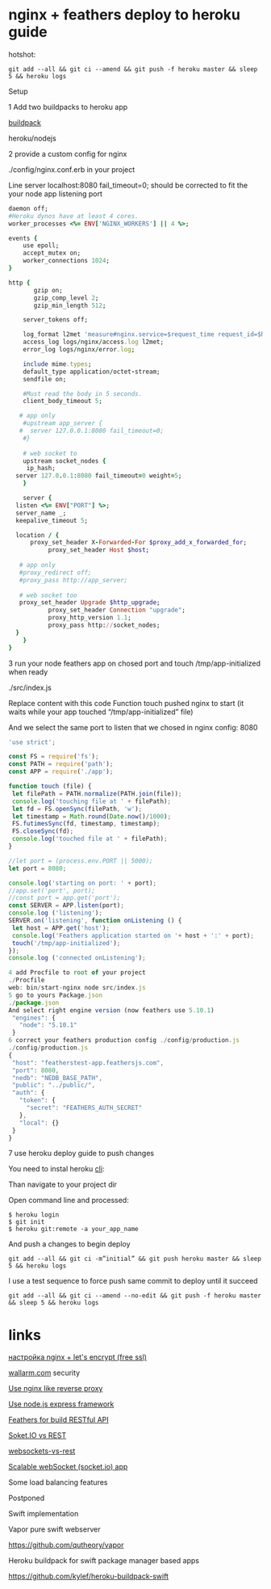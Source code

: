# nginx + feathers deploy to heroku guide

hotshot: 

```commandline
git add --all && git ci --amend && git push -f heroku master && sleep 5 && heroku logs
```

Setup

1 Add two buildpacks to heroku app

[buildpack](https://github.com/ryandotsmith/nginx-buildpack)

heroku/nodejs

2 provide a custom config for nginx

./config/nginx.conf.erb in your project

Line server localhost:8080 fail_timeout=0; should be corrected to fit the your node app listening port

```ruby
daemon off;
#Heroku dynos have at least 4 cores.
worker_processes <%= ENV['NGINX_WORKERS'] || 4 %>;

events {
	use epoll;
	accept_mutex on;
	worker_connections 1024;
}

http {
       gzip on;
       gzip_comp_level 2;
       gzip_min_length 512;

	server_tokens off;

	log_format l2met 'measure#nginx.service=$request_time request_id=$http_x_request_id';
	access_log logs/nginx/access.log l2met;
	error_log logs/nginx/error.log;

	include mime.types;
	default_type application/octet-stream;
	sendfile on;

	#Must read the body in 5 seconds.
	client_body_timeout 5;

   # app only
	#upstream app_server {
   #  server 127.0.0.1:8080 fail_timeout=0;
	#}
	
	# web socket to
	upstream socket_nodes {
     ip_hash;
  server 127.0.0.1:8080 fail_timeout=0 weight=5;
	}

	server {
  listen <%= ENV["PORT"] %>;
  server_name _;
  keepalive_timeout 5;

  location / {
      proxy_set_header X-Forwarded-For $proxy_add_x_forwarded_for;
           proxy_set_header Host $host;
           
   # app only
   #proxy_redirect off;
   #proxy_pass http://app_server;
   
   # web socket too
   proxy_set_header Upgrade $http_upgrade;
           proxy_set_header Connection "upgrade";
           proxy_http_version 1.1;
           proxy_pass http://socket_nodes;
  }
	}
}
```


3 run your node feathers app on chosed port and touch /tmp/app-initialized when ready

./src/index.js

Replace content with  this code
Function touch pushed nginx to start (it waits while your app touched “/tmp/app-initialized” file)

And we select the same port to listen that we chosed in nginx config: 8080


```javascript
'use strict';

const FS = require('fs');
const PATH = require('path');
const APP = require('./app');

function touch (file) {
 let filePath = PATH.normalize(PATH.join(file));
 console.log('touching file at ' + filePath);
 let fd = FS.openSync(filePath, 'w');
 let timestamp = Math.round(Date.now()/1000);
 FS.futimesSync(fd, timestamp, timestamp);
 FS.closeSync(fd);
 console.log('touched file at ' + filePath);
}

//let port = (process.env.PORT || 5000);
let port = 8080;

console.log('starting on port: ' + port);
//app.set('port', port);
//const port = app.get('port');
const SERVER = APP.listen(port);
console.log ('listening');
SERVER.on('listening', function onListening () {
 let host = APP.get('host');
 console.log('Feathers application started on '+ host + ':' + port);
 touch('/tmp/app-initialized');
});
console.log ('connected onListening');

4 add Procfile to root of your project
./Procfile
web: bin/start-nginx node src/index.js
5 go to yours Package.json
./package.json
And select right engine version (now feathers use 5.10.1)
 "engines": {
   "node": "5.10.1"
 }
6 correct your feathers production config ./config/production.js
./config/production.js
{
 "host": "featherstest-app.feathersjs.com",
 "port": 8080,
 "nedb": "NEDB_BASE_PATH",
 "public": "../public/",
 "auth": {
   "token": {
     "secret": "FEATHERS_AUTH_SECRET"
   },
   "local": {}
 }
}
```

7 use heroku deploy guide to push changes

You need to instal heroku [cli](https://toolbelt.heroku.com/):

Than navigate to your project dir

Open command line and processed:
```commandline
$ heroku login
$ git init
$ heroku git:remote -a your_app_name
```

And push a changes to begin deploy

```commandline
git add --all && git ci -m”initial” && git push heroku master && sleep 5 && heroku logs
```

I use a test sequence to force push same commit to deploy until it succeed

```commandline
git add --all && git ci --amend --no-edit && git push -f heroku master && sleep 5 && heroku logs
```

# links

[настройка nginx + let's encrypt (free ssl)](https://habrahabr.ru/post/306128/)


[wallarm.com](https://wallarm.com) security

[Use nginx like reverse proxy](https://www.nginx.com/blog/5-performance-tips-for-node-js-applications/)

[Use node.js express framework](https://expressjs.com/en/guide/behind-proxies.html)

[Feathers for build RESTful API](http://feathersjs.com)

[Soket.IO vs REST](http://blog.arungupta.me/rest-vs-websocket-comparison-benchmarks/)

[websockets-vs-rest](https://www.pubnub.com/blog/2015-01-05-websockets-vs-rest-api-understanding-the-difference/)

[Scalable webSocket (socket.io) app](http://goldfirestudios.com/blog/136/Horizontally-Scaling-Node.js-and-WebSockets-with-Redis)

Some load balancing features

Postponed

Swift implementation

Vapor pure swift webserver

https://github.com/qutheory/vapor

Heroku buildpack for swift package manager based apps

https://github.com/kylef/heroku-buildpack-swift